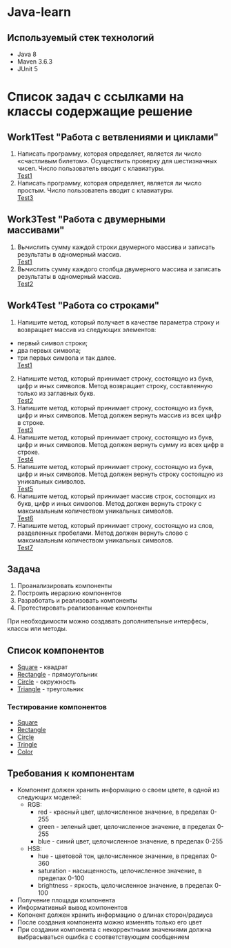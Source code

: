 # Java-learn


## Используемый стек технологий

- Java 8
- Maven 3.6.3
- JUnit 5

Список задач с ссылками на классы содержащие решение
========================
Work1Test "Работа с ветвлениями и циклами"
-------------------------
1. Написать программу, которая определяет, является ли число «счастливым билетом». Осуществить проверку для шестизначных чисел. Число пользователь вводит с клавиатуры.</br>
   [Test1](https://github.com/Aveocr/Java-learn/blob/task1/basic-learn/src/test/java/com/example/App/work1/Task1Test.java "")
3. Написать программу, которая определяет, является ли число простым. Число пользователь вводит с клавиатуры.</br>
   [Test3](https://github.com/Aveocr/Java-learn/blob/task1/basic-learn/src/test/java/com/example/App/work1/Task3Test.java "")


Work3Test "Работа с двумерными массивами"
-------------------------
1. Вычислить сумму каждой строки двумерного массива и записать результаты в одномерный массив.</br>
   [Test1](https://github.com/Aveocr/Java-learn/blob/task1/basic-learn/src/test/java/com/example/App/work3/Task1Test.java "")
2. Вычислить сумму каждого столбца двумерного массива и записать результаты в одномерный массив.</br>
   [Test2](https://github.com/Aveocr/Java-learn/blob/task1/basic-learn/src/test/java/com/example/App/work3/Task2Test.java "")

Work4Test "Работа со строками"
-------------------------
1. Напишите метод, который получает в качестве параметра строку и возвращает массив из следующих элементов:

* первый символ строки;
* два первых символа;
* три первых символа и так далее.</br>
   [Test1](https://github.com/Aveocr/Java-learn/blob/task1/basic-learn/src/test/java/com/example/App/work4/Task1Test.java "")
2. Напишите метод, который принимает строку, состоящую из букв, цифр и иных символов. Метод возвращает строку, составленную только из заглавных букв.</br>
   [Test2](https://github.com/Aveocr/Java-learn/blob/task1/basic-learn/src/test/java/com/example/App/work4/Task2Test.java "")
3. Напишите метод, который принимает строку, состоящую из букв, цифр и иных символов. Метод должен вернуть массив из всех цифр в строке.</br>
   [Test3](https://github.com/Aveocr/Java-learn/blob/task1/basic-learn/src/test/java/com/example/App/work4/Task3Test.java "")
4. Напишите метод, который принимает строку, состоящую из букв, цифр и иных символов. Метод должен вернуть сумму из всех цифр в строке.</br>
   [Test4](https://github.com/Aveocr/Java-learn/blob/task1/basic-learn/src/test/java/com/example/App/work4/Task4Test.java "")
5. Напишите метод, который принимает строку, состоящую из букв, цифр и иных символов. Метод должен вернуть строку состоящую из уникальных символов.</br>
   [Test5](https://github.com/Aveocr/Java-learn/blob/task1/basic-learn/src/test/java/com/example/App/work4/Task5Test.java "")
6. Напишите метод, который принимает массив строк, состоящих из букв, цифр и иных символов. Метод должен вернуть строку с максимальным количеством уникальных символов.</br>
   [Test6](https://github.com/Aveocr/Java-learn/blob/task1/basic-learn/src/test/java/com/example/App/work4/Task6Test.java "")
7. Напишите метод, который принимает строку, состоящую из слов, разделенных пробелами. Метод должен вернуть слово с максимальным количеством уникальных символов.</br>
   [Test7](https://github.com/Aveocr/Java-learn/blob/task1/basic-learn/src/test/java/com/example/App/work4/Task7Test.java "")



## Задача

1. Проанализировать компоненты
2. Построить иерархию компонентов
3. Разработать и реализовать компоненты
4. Протестировать реализованные компоненты

При необходимости можно создавать дополнительные интерфесы, классы или методы.

## Список компонентов

- [Square](https://github.com/Aveocr/Java-learn/blob/task2/basic-learn/src/main/java/com/example/App/work5/Square.java) - квадрат
- [Rectangle](https://github.com/Aveocr/Java-learn/blob/task2/basic-learn/src/main/java/com/example/App/work5/Rectangle.java) - прямоугольник
- [Circle](https://github.com/Aveocr/Java-learn/blob/task2/basic-learn/src/main/java/com/example/App/work5/Circle.java) - окружность
- [Triangle](https://github.com/Aveocr/Java-learn/blob/task2/basic-learn/src/main/java/com/example/App/work5/Tringle.java) - треугольник

### Тестирование компонентов
- [Square](https://github.com/Aveocr/Java-learn/blob/task2/basic-learn/src/test/java/com/example/App/work5/RectangleTest.java)
- [Rectangle](https://github.com/Aveocr/Java-learn/blob/task2/basic-learn/src/test/java/com/example/App/work5/RectangleTest.java) 
- [Circle](https://github.com/Aveocr/Java-learn/blob/task2/basic-learn/src/test/java/com/example/App/work5/CircleTest.java)
- [Tringle](https://github.com/Aveocr/Java-learn/blob/task2/basic-learn/src/test/java/com/example/App/work5/TringleTest.java)
- [Color](https://github.com/Aveocr/Java-learn/blob/task2/basic-learn/src/test/java/com/example/App/work5/ColorTest.java)
## Требования к компонентам

- Компонент должен хранить информацию о своем цвете, в одной из следующих моделей:
   - RGB:
      - red - красный цвет, целочисленное значение, в пределах 0-255
      - green - зеленый цвет, целочисленное значение, в пределах 0-255
      - blue - синий цвет, целочисленное значение, в пределах 0-255
   - HSB:
      - hue - цветовой тон, целочисленное значение, в пределах 0-360
      - saturation - насыщенность, целочисленное значение, в пределах 0-100
      - brightness - яркость, целочисленное значение, в пределах 0-100
- Получение площади компонента
- Информативный вывод компонентов
- Копонент должен хранить информацию о длинах сторон/радиуса
- После создания компонента можно изменять только его цвет
- При создании компонента с некорректными значениями должна выбрасываться ошибка с соответствующим сообщением
